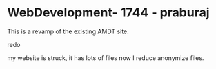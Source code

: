 # WebDevelopment- 1744 - praburaj
 
This is a revamp of the existing AMDT site. 

redo

my website is struck, it has lots of files 
now I reduce anonymize files.
